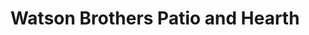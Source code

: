 ---
title: "Watson Brothers Patio and Hearth"
url: /aub/watson-brothers-patio-and-hearth/
shop: fireplace
---